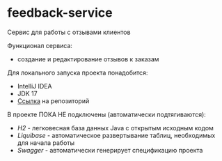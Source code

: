 # feedback-service

Сервис для работы с отзывами клиентов

Функционал сервиса:
* создание и редактирование отзывов к заказам

Для локального запуска проекта понадобится:
* IntelliJ IDEA
* JDK 17
* [Ссылка](https://github.com/RomanTyt/feedback-service.git) на репозиторий

В проекте ПОКА НЕ подключены (автоматически подтягиваются):
* _H2_ - легковесная база данных Java с открытым исходным кодом
* _Liquibase_ - автоматическое развертывание таблиц, необходимых для начала работы
* _Swagger_ - автоматически генерирует спецификацию проекта

